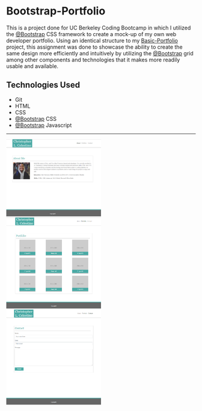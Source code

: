 # Bootstrap-Portfolio

This is a project done for UC Berkeley Coding Bootcamp in which I utilized the [@Bootstrap](https://github.com/twbs/bootstrap) CSS framework to create a mock-up of my own web developer portfolio. Using an identical structure to my [Basic-Portfolio](http://baang.github.io/Basic-Portfolio) project, this assignment was done to showcase the ability to create the same design more efficiently and intuitively by utilizing the [@Bootstrap](https://github.com/twbs/bootstrap) grid among other components and technologies that it makes more readily usable and available.

## Technologies Used
* Git
* HTML
* CSS
* [@Bootstrap](https://github.com/twbs/bootstrap) CSS
* [@Bootstrap](https://github.com/twbs/bootstrap) Javascript

___
<img src="assets/images/index-screenshot.png" width=50% />
<img src="assets/images/portfolio-screenshot.png" width=50% />
<img src="assets/images/contact-screenshot.png" width=50% />